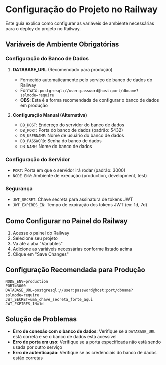 # Configuração do Projeto no Railway

Este guia explica como configurar as variáveis de ambiente necessárias para o deploy do projeto no Railway.

## Variáveis de Ambiente Obrigatórias

### Configuração do Banco de Dados

1. **DATABASE_URL** (Recomendado para produção)
   - Fornecido automaticamente pelo serviço de banco de dados do Railway
   - Formato: `postgresql://user:password@host:port/dbname?sslmode=require`
   - **OBS**: Esta é a forma recomendada de configurar o banco de dados em produção

2. **Configuração Manual (Alternativa)**
   - `DB_HOST`: Endereço do servidor do banco de dados
   - `DB_PORT`: Porta do banco de dados (padrão: 5432)
   - `DB_USERNAME`: Nome de usuário do banco de dados
   - `DB_PASSWORD`: Senha do banco de dados
   - `DB_NAME`: Nome do banco de dados

### Configuração do Servidor

- `PORT`: Porta em que o servidor irá rodar (padrão: 3000)
- `NODE_ENV`: Ambiente de execução (production, development, test)

### Segurança

- `JWT_SECRET`: Chave secreta para assinatura de tokens JWT
- `JWT_EXPIRES_IN`: Tempo de expiração dos tokens JWT (ex: 1d, 7d)

## Como Configurar no Painel do Railway

1. Acesse o painel do Railway
2. Selecione seu projeto
3. Vá até a aba "Variables"
4. Adicione as variáveis necessárias conforme listado acima
5. Clique em "Save Changes"

## Configuração Recomendada para Produção

```
NODE_ENV=production
PORT=3000
DATABASE_URL=postgresql://user:password@host:port/dbname?sslmode=require
JWT_SECRET=uma_chave_secreta_forte_aqui
JWT_EXPIRES_IN=1d
```

## Solução de Problemas

- **Erro de conexão com o banco de dados**: Verifique se a `DATABASE_URL` está correta e se o banco de dados está acessível
- **Erro de porta em uso**: Verifique se a porta especificada não está sendo usada por outro serviço
- **Erro de autenticação**: Verifique se as credenciais do banco de dados estão corretas
